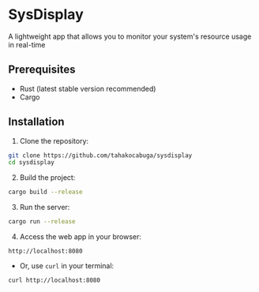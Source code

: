 # SysDisplay
A lightweight app that allows you to monitor your system's resource usage in real-time

## Prerequisites
- Rust (latest stable version recommended)
- Cargo

## Installation
1. Clone the repository:
```bash
git clone https://github.com/tahakocabuga/sysdisplay
cd sysdisplay
```
2. Build the project:
```bash
cargo build --release
```
3. Run the server:
```bash
cargo run --release
```
4. Access the web app in your browser:
```
http://localhost:8080
```
- Or, use `curl` in your terminal:
```bash
curl http://localhost:8080
```

